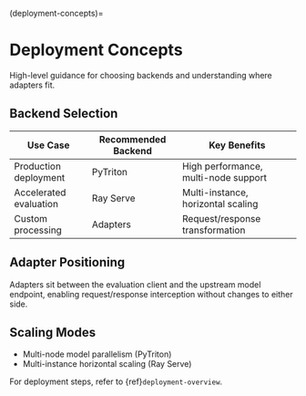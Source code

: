 (deployment-concepts)=
# Deployment Concepts

High-level guidance for choosing backends and understanding where adapters fit.

## Backend Selection

| Use Case | Recommended Backend | Key Benefits |
|----------|-------------------|--------------|
| Production deployment | PyTriton | High performance, multi-node support |
| Accelerated evaluation | Ray Serve | Multi-instance, horizontal scaling |
| Custom processing | Adapters | Request/response transformation |

## Adapter Positioning

Adapters sit between the evaluation client and the upstream model endpoint, enabling request/response interception without changes to either side.

## Scaling Modes

- Multi-node model parallelism (PyTriton)
- Multi-instance horizontal scaling (Ray Serve)

For deployment steps, refer to {ref}`deployment-overview`.



